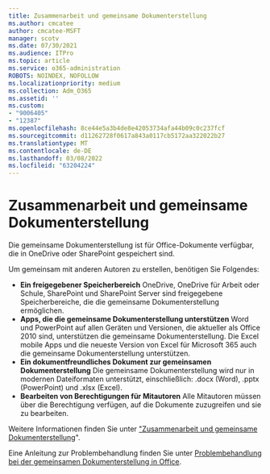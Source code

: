 ```yaml
---
title: Zusammenarbeit und gemeinsame Dokumenterstellung
ms.author: cmcatee
author: cmcatee-MSFT
manager: scotv
ms.date: 07/30/2021
ms.audience: ITPro
ms.topic: article
ms.service: o365-administration
ROBOTS: NOINDEX, NOFOLLOW
ms.localizationpriority: medium
ms.collection: Adm_O365
ms.assetid: ''
ms.custom:
- "9006405"
- "12387"
ms.openlocfilehash: 8ce44e5a3b4de8e42053734afa44b09c0c237fcf
ms.sourcegitcommit: d11262728f0617a843a0117cb5172aa322022b27
ms.translationtype: MT
ms.contentlocale: de-DE
ms.lasthandoff: 03/08/2022
ms.locfileid: "63204224"
---
```

# <a name="document-collaboration-and-co-authoring"></a>Zusammenarbeit und gemeinsame Dokumenterstellung

Die gemeinsame Dokumenterstellung ist für Office-Dokumente verfügbar, die in OneDrive oder SharePoint gespeichert sind. 

Um gemeinsam mit anderen Autoren zu erstellen, benötigen Sie Folgendes:    

- **Ein freigegebener Speicherbereich** OneDrive, OneDrive für Arbeit oder Schule, SharePoint und SharePoint Server sind freigegebene Speicherbereiche, die die gemeinsame Dokumenterstellung ermöglichen.
- **Apps, die die gemeinsame Dokumenterstellung unterstützen** Word und PowerPoint auf allen Geräten und Versionen, die aktueller als Office 2010 sind, unterstützen die gemeinsame Dokumenterstellung. Die Excel mobile Apps und die neueste Version von Excel für Microsoft 365 auch die gemeinsame Dokumenterstellung unterstützen.
- **Ein dokumentfreundliches Dokument zur gemeinsamen Dokumenterstellung** Die gemeinsame Dokumenterstellung wird nur in modernen Dateiformaten unterstützt, einschließlich: .docx (Word), .pptx (PowerPoint) und .xlsx (Excel).
- **Bearbeiten von Berechtigungen für Mitautoren** Alle Mitautoren müssen über die Berechtigung verfügen, auf die Dokumente zuzugreifen und sie zu bearbeiten.

Weitere Informationen finden Sie unter ["Zusammenarbeit und gemeinsame Dokumenterstellung](https://support.microsoft.com/office/document-collaboration-and-co-authoring-ee1509b4-1f6e-401e-b04a-782d26f564a4)".

Eine Anleitung zur Problembehandlung finden Sie unter [Problembehandlung bei der gemeinsamen Dokumenterstellung in Office](https://support.microsoft.com/office/troubleshoot-co-authoring-in-office-bd481512-3f3a-4b6d-b7eb-ebf9d3626ae7).

